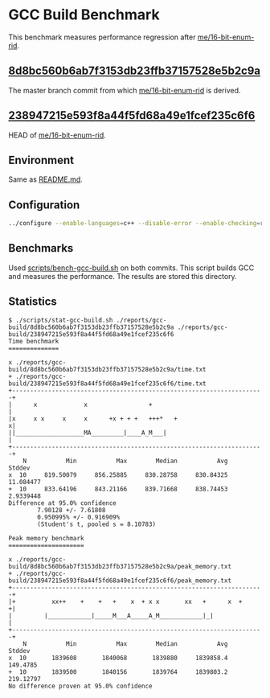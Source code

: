 # GCC Build Benchmark

This benchmark measures performance regression after [me/16-bit-enum-rid](https://github.com/ken-matsui/gcc-gsoc23/tree/me/16-bit-enum-rid).

## [8d8bc560b6ab7f3153db23ffb37157528e5b2c9a](https://gcc.gnu.org/git/?p=gcc.git;a=commit;h=8d8bc560b6ab7f3153db23ffb37157528e5b2c9a)

The master branch commit from which [me/16-bit-enum-rid](https://github.com/ken-matsui/gcc-gsoc23/tree/me/16-bit-enum-rid) is derived.

## [238947215e593f8a44f5fd68a49e1fcef235c6f6](https://github.com/ken-matsui/gcc-gsoc23/commit/238947215e593f8a44f5fd68a49e1fcef235c6f6)

HEAD of [me/16-bit-enum-rid](https://github.com/ken-matsui/gcc-gsoc23/tree/me/16-bit-enum-rid).

## Environment

Same as [README.md](../../README.md).

## Configuration

```bash
../configure --enable-languages=c++ --disable-error --enable-checking=release --disable-bootstrap
```

## Benchmarks

Used [scripts/bench-gcc-build.sh](https://github.com/ken-matsui/gsoc23/blob/c9437f468d0ad5bc7387b43c623d89ad4fd5e04b/scripts/bench-gcc-build.sh) on both commits. This script builds GCC and measures the performance. The results are stored this directory.

## Statistics

```console
$ ./scripts/stat-gcc-build.sh ./reports/gcc-build/8d8bc560b6ab7f3153db23ffb37157528e5b2c9a ./reports/gcc-build/238947215e593f8a44f5fd68a49e1fcef235c6f6
Time benchmark
==============

x ./reports/gcc-build/8d8bc560b6ab7f3153db23ffb37157528e5b2c9a/time.txt
+ ./reports/gcc-build/238947215e593f8a44f5fd68a49e1fcef235c6f6/time.txt
+----------------------------------------------------------------------+
|      x             x                 +                               |
|x     x x     x     x      +x + + +   +++*   +                       x|
||___________________MA_________|____A_M___|                           |
+----------------------------------------------------------------------+
    N           Min           Max        Median           Avg        Stddev
x  10     819.50079     856.25885     830.28758     830.84325     11.084477
+  10     833.64196     843.21166     839.71668     838.74453     2.9339448
Difference at 95.0% confidence
        7.90128 +/- 7.61808
        0.950995% +/- 0.916909%
        (Student's t, pooled s = 8.10783)

Peak memory benchmark
=====================

x ./reports/gcc-build/8d8bc560b6ab7f3153db23ffb37157528e5b2c9a/peak_memory.txt
+ ./reports/gcc-build/238947215e593f8a44f5fd68a49e1fcef235c6f6/peak_memory.txt
+----------------------------------------------------------------------+
|+          xx++    +    +   +    x  + x x       xx   +      x  +     +|
|         |____________|_____M___A_____A_M____________|_|              |
+----------------------------------------------------------------------+
    N           Min           Max        Median           Avg        Stddev
x  10       1839608       1840068       1839880     1839858.4      149.4785
+  10       1839500       1840156       1839764     1839803.2     219.12797
No difference proven at 95.0% confidence
```
